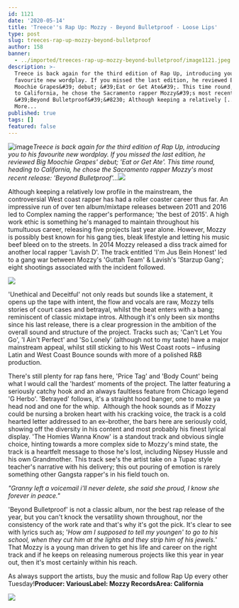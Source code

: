 ```yaml
---
id: 1121
date: '2020-05-14'
title: 'Treece''s Rap Up: Mozzy - Beyond Bulletproof - Loose Lips'
type: post
slug: treeces-rap-up-mozzy-beyond-bulletproof
author: 158
banner:
  - ../imported/treeces-rap-up-mozzy-beyond-bulletproof/image1121.jpeg
description: >-
  Treece is back again for the third edition of Rap Up, introducing you to his
  favourite new wordplay. If you missed the last edition, he reviewed Big
  Moochie Grapes&#39; debut; &#39;Eat or Get Ate&#39;. This time round, heading
  to California, he chose the Sacramento rapper Mozzy&#39;s most recent release:
  &#39;Beyond Bulletproof&#39;&#8230; Although keeping a relatively [...]Read
  More...
published: true
tags: []
featured: false
---
```

![image](../../imported/treeces-rap-up-mozzy-beyond-bulletproof/image1121.jpeg)_Treece is back again for the third edition of Rap Up, introducing you to his favourite new wordplay. If you missed the last edition, he reviewed Big Moochie Grapes' debut; 'Eat or Get Ate'. This time round, heading to California, he chose the Sacramento rapper Mozzy's most recent release: 'Beyond Bulletproof'…_![](/wp-content/uploads/live/img/wysiwyg/5ebd144262386.jpg)

Although keeping a relatively low profile in the mainstream, the controversial West coast rapper has had a roller coaster career thus far. An impressive run of over ten album/mixtape releases between 2011 and 2016 led to Complex naming the rapper's performance; 'the best of 2015'. A high work ethic is something he's managed to maintain throughout his tumultuous career, releasing five projects last year alone. However, Mozzy is possibly best known for his gang ties, bleak lifestyle and letting his music beef bleed on to the streets. In 2014 Mozzy released a diss track aimed for another local rapper 'Lavish D'. The track entitled 'I'm Jus Bein Honest' led to a gang war between Mozzy's 'Guttah Team' & Lavish's 'Starzup Gang'; eight shootings associated with the incident followed. 

![](/wp-content/uploads/live/img/wysiwyg/5ebd147441c8e.png)

'Unethical and Deceitful' not only reads but sounds like a statement, it opens up the tape with intent, the flow and vocals are raw, Mozzy tells stories of court cases and betrayal, whilst the beat enters with a bang; reminiscent of classic mixtape intros. Although it's only been six months since his last release, there is a clear progression in the ambition of the overall sound and structure of the project. Tracks such as; 'Can't Let You Go', 'I Ain't Perfect' and 'So Lonely' (although not to my taste) have a major mainstream appeal, whilst still sticking to his West Coast roots – infusing Latin and West Coast Bounce sounds with more of a polished R&B production. 

There's still plenty for rap fans here, 'Price Tag' and 'Body Count' being what I would call the 'hardest' moments of the project. The latter featuring a seriously catchy hook and an always faultless feature from Chicago legend 'G Herbo'. 'Betrayed' follows, it's a straight hood banger, one to make ya head nod and one for the whip.  Although the hook sounds as if Mozzy could be nursing a broken heart with his cracking voice, the track is a cold hearted letter addressed to an ex–brother, the bars here are seriously cold, showing off the diversity in his content and most probably his finest lyrical display. 'The Homies Wanna Know' is a standout track and obvious single choice, hinting towards a more complex side to Mozzy's mind state, the track is a heartfelt message to those he's lost, including Nipsey Hussle and his own Grandmother. This track see's the artist take on a Tupac style teacher's narrative with his delivery; this out pouring of emotion is rarely something other Gangsta rapper's in his field touch on. 

_"Granny left a voicemail i'll never delete, she said she proud, I know she forever in peace."_

'Beyond Bulletproof' is not a classic album, nor the best rap release of the year, but you can't knock the versatility shown throughout, nor the consistency of the work rate and that's why it's got the pick. It's clear to see with lyrics such as; '_How am I supposed to tell my youngen' to go to his school, when they cut him at the lights and they strip him of his jewels._' That Mozzy is a young man driven to get his life and career on the right track and if he keeps on releasing numerous projects like this year in year out, then it's most certainly within his reach.

As always support the artists, buy the music and follow Rap Up every other Tuesday!**Producer: Various****Label: Mozzy Records****Area: California**

![](/wp-content/uploads/live/img/wysiwyg/5ebd149769349.jpg)